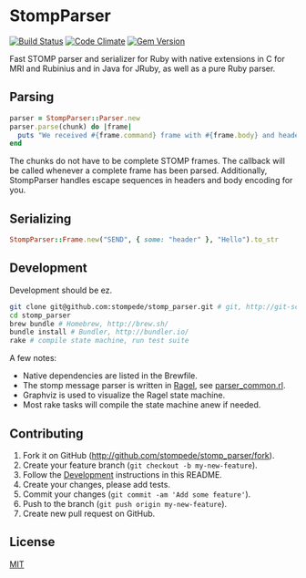 # StompParser

[![Build Status](https://travis-ci.org/stompede/stomp_parser.png?branch=master)](https://travis-ci.org/stompede/stomp_parser)
[![Code Climate](https://codeclimate.com/github/stompede/stomp_parser.png)](https://codeclimate.com/github/stompede/stomp_parser)
[![Gem Version](https://badge.fury.io/rb/stomp_parser.png)](http://badge.fury.io/rb/stomp_parser)

Fast STOMP parser and serializer for Ruby with native extensions in C for MRI
and Rubinius and in Java for JRuby, as well as a pure Ruby parser.

## Parsing

``` ruby
parser = StompParser::Parser.new
parser.parse(chunk) do |frame|
  puts "We received #{frame.command} frame with #{frame.body} and headers #{frame.headers}!"
end
```

The chunks do not have to be complete STOMP frames. The callback will be called
whenever a complete frame has been parsed. Additionally, StompParser handles
escape sequences in headers and body encoding for you.

## Serializing

``` ruby
StompParser::Frame.new("SEND", { some: "header" }, "Hello").to_str
```

## Development

Development should be ez.

``` bash
git clone git@github.com:stompede/stomp_parser.git # git, http://git-scm.com/
cd stomp_parser
brew bundle # Homebrew, http://brew.sh/
bundle install # Bundler, http://bundler.io/
rake # compile state machine, run test suite
```

A few notes:

- Native dependencies are listed in the Brewfile.
- The stomp message parser is written in [Ragel](http://www.complang.org/ragel/), see [parser_common.rl](parser_common.rl).
- Graphviz is used to visualize the Ragel state machine.
- Most rake tasks will compile the state machine anew if needed.

## Contributing

1. Fork it on GitHub (<http://github.com/stompede/stomp_parser/fork>).
2. Create your feature branch (`git checkout -b my-new-feature`).
3. Follow the [Development](#development) instructions in this README.
4. Create your changes, please add tests.
5. Commit your changes (`git commit -am 'Add some feature'`).
6. Push to the branch (`git push origin my-new-feature`).
7. Create new pull request on GitHub.

## License

[MIT](MIT-LICENSE.txt)
